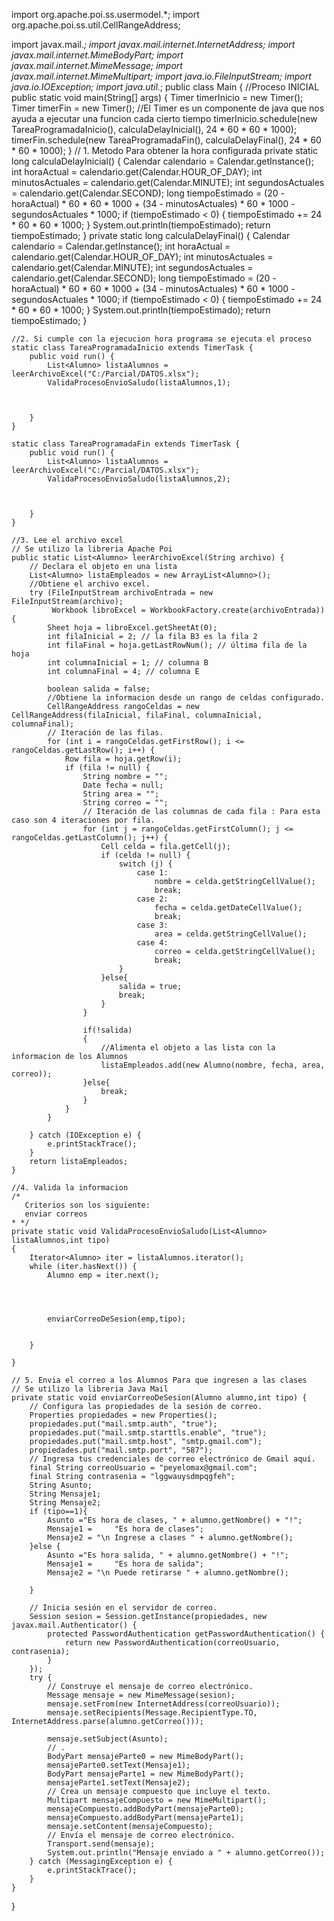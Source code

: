 import org.apache.poi.ss.usermodel.*;
import org.apache.poi.ss.util.CellRangeAddress;

import javax.mail.*;
import javax.mail.internet.InternetAddress;
import javax.mail.internet.MimeBodyPart;
import javax.mail.internet.MimeMessage;
import javax.mail.internet.MimeMultipart;
import java.io.FileInputStream;
import java.io.IOException;
import java.util.*;
public class Main {
    //Proceso INICIAL
    public static void main(String[] args) {
        Timer timerInicio = new Timer();
        Timer timerFin = new Timer();
        //El Timer es un componente de java que nos ayuda a ejecutar una funcion cada cierto tiempo
        timerInicio.schedule(new TareaProgramadaInicio(), calculaDelayInicial(), 24 * 60 * 60 * 1000);
        timerFin.schedule(new TareaProgramadaFin(), calculaDelayFinal(), 24 * 60 * 60 * 1000);
    }
    // 1. Metodo Para obtener la hora configurada
    private static long calculaDelayInicial() {
        Calendar calendario = Calendar.getInstance();
        int horaActual = calendario.get(Calendar.HOUR_OF_DAY);
        int minutosActuales = calendario.get(Calendar.MINUTE);
        int segundosActuales = calendario.get(Calendar.SECOND);
        long tiempoEstimado = (20 - horaActual) * 60 * 60 * 1000 + (34 - minutosActuales) * 60 * 1000 - segundosActuales * 1000;
        if (tiempoEstimado < 0) {
            tiempoEstimado += 24 * 60 * 60 * 1000;
        }
        System.out.println(tiempoEstimado);
        return tiempoEstimado;
    }
    private static long calculaDelayFinal() {
        Calendar calendario = Calendar.getInstance();
        int horaActual = calendario.get(Calendar.HOUR_OF_DAY);
        int minutosActuales = calendario.get(Calendar.MINUTE);
        int segundosActuales = calendario.get(Calendar.SECOND);
        long tiempoEstimado = (20 - horaActual) * 60 * 60 * 1000 + (34 - minutosActuales) * 60 * 1000 - segundosActuales * 1000;
        if (tiempoEstimado < 0) {
            tiempoEstimado += 24 * 60 * 60 * 1000;
        }
        System.out.println(tiempoEstimado);
        return tiempoEstimado;
    }

    //2. Si cumple con la ejecucion hora programa se ejecuta el proceso
    static class TareaProgramadaInicio extends TimerTask {
        public void run() {
            List<Alumno> listaAlumnos = leerArchivoExcel("C:/Parcial/DATOS.xlsx");
            ValidaProcesoEnvioSaludo(listaAlumnos,1);



        }
    }

    static class TareaProgramadaFin extends TimerTask {
        public void run() {
            List<Alumno> listaAlumnos = leerArchivoExcel("C:/Parcial/DATOS.xlsx");
            ValidaProcesoEnvioSaludo(listaAlumnos,2);



        }
    }

    //3. Lee el archivo excel
    // Se utilizo la libreria Apache Poi
    public static List<Alumno> leerArchivoExcel(String archivo) {
        // Declara el objeto en una lista
        List<Alumno> listaEmpleados = new ArrayList<Alumno>();
        //Obtiene el archivo excel.
        try (FileInputStream archivoEntrada = new FileInputStream(archivo);
             Workbook libroExcel = WorkbookFactory.create(archivoEntrada)) {
            Sheet hoja = libroExcel.getSheetAt(0);
            int filaInicial = 2; // la fila B3 es la fila 2
            int filaFinal = hoja.getLastRowNum(); // última fila de la hoja
            int columnaInicial = 1; // columna B
            int columnaFinal = 4; // columna E

            boolean salida = false;
            //Obtiene la informacion desde un rango de celdas configurado.
            CellRangeAddress rangoCeldas = new CellRangeAddress(filaInicial, filaFinal, columnaInicial, columnaFinal);
            // Iteración de las filas.
            for (int i = rangoCeldas.getFirstRow(); i <= rangoCeldas.getLastRow(); i++) {
                Row fila = hoja.getRow(i);
                if (fila != null) {
                    String nombre = "";
                    Date fecha = null;
                    String area = "";
                    String correo = "";
                    // Iteración de las columnas de cada fila : Para esta caso son 4 iteraciones por fila.
                    for (int j = rangoCeldas.getFirstColumn(); j <= rangoCeldas.getLastColumn(); j++) {
                        Cell celda = fila.getCell(j);
                        if (celda != null) {
                            switch (j) {
                                case 1:
                                    nombre = celda.getStringCellValue();
                                    break;
                                case 2:
                                    fecha = celda.getDateCellValue();
                                    break;
                                case 3:
                                    area = celda.getStringCellValue();
                                case 4:
                                    correo = celda.getStringCellValue();
                                    break;
                            }
                        }else{
                            salida = true;
                            break;
                        }
                    }

                    if(!salida)
                    {
                        //Alimenta el objeto a las lista con la informacion de los Alumnos
                        listaEmpleados.add(new Alumno(nombre, fecha, area, correo));
                    }else{
                        break;
                    }
                }
            }

        } catch (IOException e) {
            e.printStackTrace();
        }
        return listaEmpleados;
    }

    //4. Valida la informacion
    /*
       Criterios son los siguiente:
       enviar correos
    * */
    private static void ValidaProcesoEnvioSaludo(List<Alumno> listaAlumnos,int tipo)
    {
        Iterator<Alumno> iter = listaAlumnos.iterator();
        while (iter.hasNext()) {
            Alumno emp = iter.next();




            enviarCorreoDeSesion(emp,tipo);


        }

    }

    // 5. Envia el correo a los Alumnos Para que ingresen a las clases
    // Se utilizo la libreria Java Mail
    private static void enviarCorreoDeSesion(Alumno alumno,int tipo) {
        // Configura las propiedades de la sesión de correo.
        Properties propiedades = new Properties();
        propiedades.put("mail.smtp.auth", "true");
        propiedades.put("mail.smtp.starttls.enable", "true");
        propiedades.put("mail.smtp.host", "smtp.gmail.com");
        propiedades.put("mail.smtp.port", "587");
        // Ingresa tus credenciales de correo electrónico de Gmail aquí.
        final String correoUsuario = "peyelomax@gmail.com";
        final String contrasenia = "lggwauysdmpqgfeh";
        String Asunto;
        String Mensaje1;
        String Mensaje2;
        if (tipo==1){
            Asunto ="Es hora de clases, " + alumno.getNombre() + "!";
            Mensaje1 =     "Es hora de clases";
            Mensaje2 = "\n Ingrese a clases " + alumno.getNombre();
        }else {
            Asunto ="Es hora salida, " + alumno.getNombre() + "!";
            Mensaje1 =     "Es hora de salida";
            Mensaje2 = "\n Puede retirarse " + alumno.getNombre();

        }

        // Inicia sesión en el servidor de correo.
        Session sesion = Session.getInstance(propiedades, new javax.mail.Authenticator() {
            protected PasswordAuthentication getPasswordAuthentication() {
                return new PasswordAuthentication(correoUsuario, contrasenia);
            }
        });
        try {
            // Construye el mensaje de correo electrónico.
            Message mensaje = new MimeMessage(sesion);
            mensaje.setFrom(new InternetAddress(correoUsuario));
            mensaje.setRecipients(Message.RecipientType.TO, InternetAddress.parse(alumno.getCorreo()));

            mensaje.setSubject(Asunto);
            // .
            BodyPart mensajeParte0 = new MimeBodyPart();
            mensajeParte0.setText(Mensaje1);
            BodyPart mensajeParte1 = new MimeBodyPart();
            mensajeParte1.setText(Mensaje2);
            // Crea un mensaje compuesto que incluye el texto.
            Multipart mensajeCompuesto = new MimeMultipart();
            mensajeCompuesto.addBodyPart(mensajeParte0);
            mensajeCompuesto.addBodyPart(mensajeParte1);
            mensaje.setContent(mensajeCompuesto);
            // Envía el mensaje de correo electrónico.
            Transport.send(mensaje);
            System.out.println("Mensaje enviado a " + alumno.getCorreo());
        } catch (MessagingException e) {
            e.printStackTrace();
        }
    }
}
